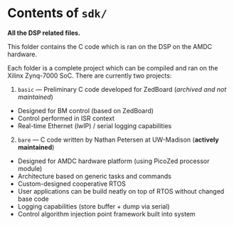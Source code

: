 # Contents of `sdk/`

**All the DSP related files.**

This folder contains the C code which is ran on the DSP on the AMDC hardware.

Each folder is a complete project which can be compiled and ran on the Xilinx Zynq-7000 SoC. There are currently two projects:

1. `basic` &mdash; Preliminary C code developed for ZedBoard (*archived and not maintained*)

- Designed for BM control (based on ZedBoard)
- Control performed in ISR context
- Real-time Ethernet (lwIP) / serial logging capabilities

2. `bare` &mdash; C code written by Nathan Petersen at UW-Madison (**actively maintained**)

- Designed for AMDC hardware platform (using PicoZed processor module)
- Architecture based on generic tasks and commands
- Custom-designed cooperative RTOS
- User applications can be build neatly on top of RTOS without changed base code
- Logging capabilities (store buffer + dump via serial)
- Control algorithm injection point framework built into system
